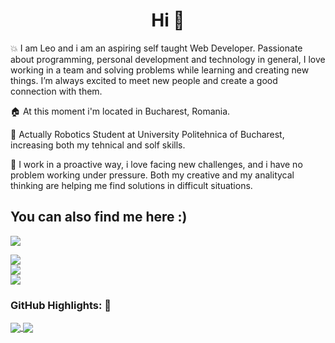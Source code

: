<h1 align="center">Hi 👋</h1>

💥 I am Leo and i am an aspiring self taught Web Developer. Passionate about programming, personal development and technology in general, I love working in a team and solving problems while learning and creating new things. I’m always excited to meet new people and create a good connection with them.

🏠 At this moment i'm located in Bucharest, Romania.

🌱 Actually Robotics Student at University Politehnica of Bucharest, increasing both my tehnical and solf skills.

💪 I work in a proactive way, i love facing new challenges, and i have no problem working under pressure.
Both my creative and my analitycal thinking are helping me find solutions in difficult situations.


<h2>You can also find me here :)</h2> 
  <a href="mailto: leostefan1227@gmail.com">
    <img src="https://img.shields.io/badge/@leostefan1227@gmail.com_-%23E4405F.svg?&style=for-the-badge&logo=gmail&logoColor=white">
  </a>
  
  <a><img src="https://img.shields.io/badge/@billpwchan_-%23E4405F.svg?&style=for-the-badge&logo=instagram&logoColor=white"></a>  
  <a href="https://www.linkedin.com/in/billpwchan1998/">
  <img src="https://img.shields.io/badge/billpwchan-%230077B5.svg?&style=for-the-badge&logo=linkedin&logoColor=white" ></a>  
  <a  href="https://www.billpwchan.com/">
  <img src="https://img.shields.io/badge/billpwchan.com-%2312100E.svg?&style=for-the-badge&logo=safari&logoColor=white"></a>

### GitHub Highlights: :blossom:
<a href="">
  <img align="center" src="https://github-readme-stats.vercel.app/api/top-langs/?username=leostefan27&langs_count=8&layout=compact&theme=material-palenight&hide=html,Tcl" />
</a>
<a href="">
  <img align="center" src="http://github-readme-streak-stats.herokuapp.com?user=leostefan27&theme=material-palenight"/>
</a>








